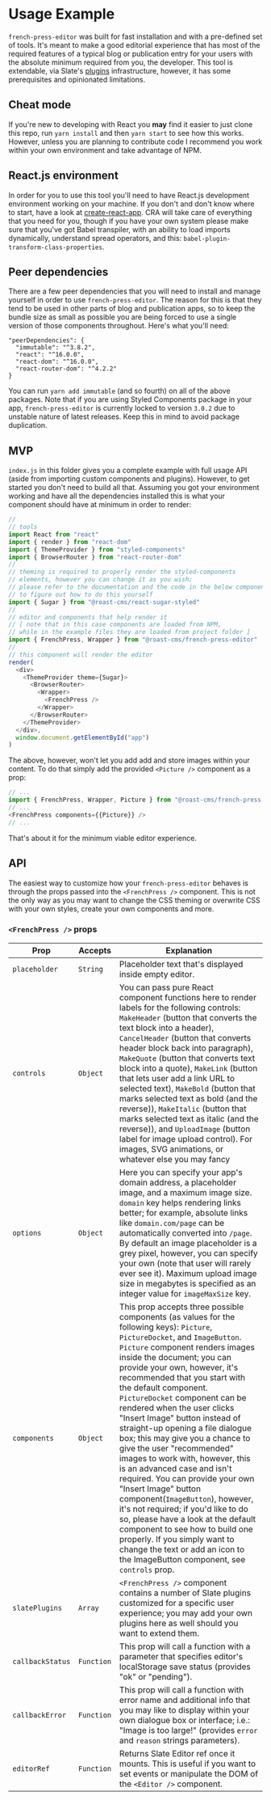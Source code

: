 # Usage Example

`french-press-editor` was built for fast installation and with a pre-defined set of tools. It's meant to make a good editorial experience that has most of the required features of a typical blog or publication entry for your users with the absolute minimum required from you, the developer. This tool is extendable, via Slate's [plugins](https://github.com/ianstormtaylor/slate/blob/master/docs/general/plugins.md) infrastructure, however, it has some prerequisites and opinionated limitations.

## Cheat mode
If you're new to developing with React you **may** find it easier to just clone this repo, run `yarn install` and then `yarn start` to see how this works. However, unless you are planning to contribute code I recommend you work within your own environment and take advantage of NPM.

## React.js environment
In order for you to use this tool you'll need to have React.js development environment working on your machine. If you don't and don't know where to start, have a look at [create-react-app](https://github.com/facebook/create-react-app). CRA will take care of everything that you need for you, though if you have your own system please make sure that you've got Babel transpiler, with an ability to load imports dynamically, understand spread operators, and this: `babel-plugin-transform-class-properties`.

## Peer dependencies
There are a few peer dependencies that you will need to install and manage yourself in order to use `french-press-editor`. The reason for this is that they tend to be used in other parts of blog and publication apps, so to keep the bundle size as small as possible you are being forced to use a single version of those components throughout. Here's what you'll need:

```
"peerDependencies": {
  "immutable": "^3.8.2",
  "react": "^16.0.0",
  "react-dom": "^16.0.0",
  "react-router-dom": "^4.2.2"
}
```
You can run `yarn add immutable` (and so fourth) on all of the above packages. Note that if you are using Styled Components package in your app, `french-press-editor` is currently locked to version `3.0.2` due to unstable nature of latest releases. Keep this in mind to avoid package duplication.

## MVP
`index.js` in this folder gives you a complete example with full usage API (aside from importing custom components and plugins). However, to get started you don't need to build all that. Assuming you got your environment working and have all the dependencies installed this is what your component should have at minimum in order to render:

```javascript
//
// tools
import React from "react"
import { render } from "react-dom"
import { ThemeProvider } from "styled-components"
import { BrowserRouter } from "react-router-dom"
//
// theming is required to properly render the styled-components
// elements, however you can change it as you wish;
// please refer to the documentation and the code in the below component's repo
// to figure out how to do this yourself
import { Sugar } from "@roast-cms/react-sugar-styled"
//
// editor and components that help render it
// [ note that in this case components are loaded from NPM,
// while in the example files they are loaded from project folder ]
import { FrenchPress, Wrapper } from "@roast-cms/french-press-editor"
//
// this component will render the editor
render(
  <div>
    <ThemeProvider theme={Sugar}>
      <BrowserRouter>
        <Wrapper>
          <FrenchPress />
        </Wrapper>
      </BrowserRouter>
    </ThemeProvider>
  </div>,
  window.document.getElementById("app")
)
```
The above, however, won't let you add add and store images within your content. To do that simply add the provided `<Picture />` component as a prop:
```javascript
// ...
import { FrenchPress, Wrapper, Picture } from "@roast-cms/french-press-editor"
// ...
<FrenchPress components={{Picture}} />
// ...
```

That's about it for the minimum viable editor experience.

## API
The easiest way to customize how your `french-press-editor` behaves is through the props passed into the `<FrenchPress />` component. This is not the only way as you may want to change the CSS theming or overwrite CSS with your own styles, create your own components and more.

### `<FrenchPress />` props
Prop | Accepts | Explanation
--- | --- | ---
`placeholder` | `String` | Placeholder text that's displayed inside empty editor.
`controls` | `Object` | You can pass pure React component functions here to render labels for the following controls: `MakeHeader` (button that converts the text block into a header), `CancelHeader` (button that converts header block back into paragraph), `MakeQuote` (button that converts text block into a quote), `MakeLink` (button that lets user add a link URL to selected text), `MakeBold` (button that marks selected text as bold (and the reverse)), `MakeItalic` (button that marks selected text as italic (and the reverse)), and `UploadImage` (button label for image upload control). For images, SVG animations, or whatever else you may fancy
`options` | `Object` | Here you can specify your app's domain address, a placeholder image, and a maximum image size. `domain` key helps rendering links better; for example, absolute links like `domain.com/page` can be automatically converted into `/page`. By default an image placeholder is a grey pixel, however, you can specify your own (note that user will rarely ever see it). Maximum upload image size in megabytes is specified as an integer value for `imageMaxSize` key.
`components` | `Object` | This prop accepts three possible components (as values for the following keys): `Picture`, `PictureDocket`, and `ImageButton`. `Picture` component renders images inside the document; you can provide your own, however, it's recommended that you start with the default component. `PictureDocket` component can be rendered when the user clicks "Insert Image" button instead of straight-up opening a file dialogue box; this may give you a chance to give the user "recommended" images to work with, however, this is an advanced case and isn't required. You can provide your own "Insert Image" button component(`ImageButton`), however, it's not required; if you'd like to do so, please have a  look at the default component to see how to build one properly. If you simply want to change the text or add an icon to the ImageButton component, see `controls` prop.
`slatePlugins` | `Array` | `<FrenchPress />` component contains a number of Slate plugins customized for a specific user experience; you may add your own plugins here as well should you want to extend them.
`callbackStatus` | `Function` | This prop will call a function with a parameter that specifies editor's localStorage save status (provides "ok" or "pending").
`callbackError` | `Function` | This prop will call a function with error name and additional info that you may like to display within your own dialogue box or interface; i.e.: "Image is too large!" (provides `error` and `reason` strings parameters).
`editorRef` | `Function` | Returns Slate Editor ref once it mounts. This is useful if you want to set events or manipulate the DOM of the `<Editor />` component.
